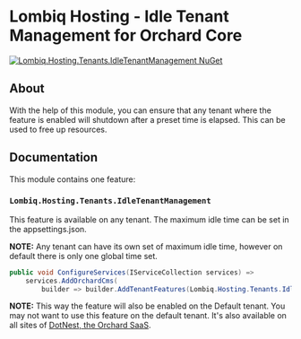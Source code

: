 # Lombiq Hosting - Idle Tenant Management for Orchard Core

[![Lombiq.Hosting.Tenants.IdleTenantManagement NuGet](https://img.shields.io/nuget/v/Lombiq.Hosting.Tenants.IdleTenantManagement?label=Lombiq.Hosting.Tenants.IdleTenantManagement)](https://www.nuget.org/packages/Lombiq.Hosting.Tenants.IdleTenantManagement/)

## About

With the help of this module, you can ensure that any tenant where the feature is enabled will shutdown after a preset time is elapsed. This can be used to free up resources.

## Documentation

This module contains one feature: 

### `Lombiq.Hosting.Tenants.IdleTenantManagement`

This feature is available on any tenant. The maximum idle time can be set in the appsettings.json.

**NOTE:** Any tenant can have its own set of maximum idle time, however on default there is only one global time set.

```csharp
public void ConfigureServices(IServiceCollection services) =>
    services.AddOrchardCms(
        builder => builder.AddTenantFeatures(Lombiq.Hosting.Tenants.IdleTenantManagement.Constants.FeatureNames.DisableIdleTenants));
```

**NOTE:** This way the feature will also be enabled on the Default tenant. You may not want to use this feature on the default tenant. It's also available on all sites of [DotNest, the Orchard SaaS](https://dotnest.com/).
